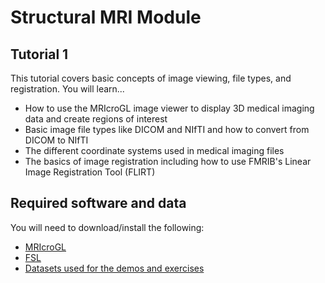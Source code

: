 # Structural MRI Module

## Tutorial 1
This tutorial covers basic concepts of image viewing, file types, and registration. You will learn...
* How to use the MRIcroGL image viewer to display 3D medical imaging data and create regions of interest
* Basic image file types like DICOM and NIfTI and how to convert from DICOM to NIfTI
* The different coordinate systems used in medical imaging files
* The basics of image registration including how to use FMRIB's Linear Image Registration Tool (FLIRT)

## Required software and data
You will need to download/install the following:
* [MRIcroGL](https://www.nitrc.org/projects/mricrogl)
* [FSL](https://fsl.fmrib.ox.ac.uk/fsl/docs/#/install/index)
* [Datasets used for the demos and exercises](https://doi.org/10.5281/zenodo.16755882)
